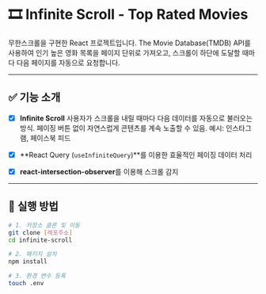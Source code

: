 # 🎞️ Infinite Scroll - Top Rated Movies

무한스크롤을 구현한 React 프로젝트입니다.
The Movie Database(TMDB) API를 사용하여 인기 높은 영화 목록을 페이지 단위로 가져오고,
스크롤이 하단에 도달할 때마다 다음 페이지를 자동으로 요청합니다.

---

## ✅ 기능 소개

- [x] **Infinite Scroll**
  사용자가 스크롤을 내릴 때마다 다음 데이터를 자동으로 불러오는 방식.
  페이징 버튼 없이 자연스럽게 콘텐츠를 계속 노출할 수 있음.
  예시: 인스타그램, 페이스북 피드

- [x] **React Query (`useInfiniteQuery`)**를 이용한 효율적인 페이징 데이터 처리
- [x] **react-intersection-observer**를 이용해 스크롤 감지

---

## 🚀 실행 방법

```bash
# 1. 저장소 클론 및 이동
git clone [레포주소]
cd infinite-scroll

# 2. 패키지 설치
npm install

# 3. 환경 변수 등록
touch .env

